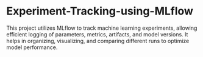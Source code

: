 # Experiment-Tracking-using-MLflow
This project utilizes MLflow to track machine learning experiments, allowing efficient logging of parameters, metrics, artifacts, and model versions. It helps in organizing, visualizing, and comparing different runs to optimize model performance.
